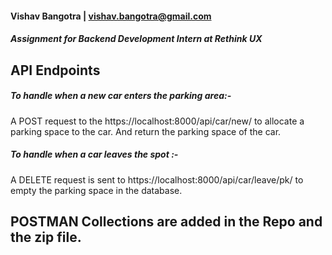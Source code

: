#### Vishav Bangotra | vishav.bangotra@gmail.com
##### Assignment for Backend Development Intern at Rethink UX

## API Endpoints
##### To handle when a new car enters the parking area:-
A POST request to the https://localhost:8000/api/car/new/ to allocate a parking space to the car. And return the parking space of the car.
##### To handle when a car leaves the spot :-
A DELETE request is sent to https://localhost:8000/api/car/leave/pk/ to empty the parking space in the database.


## POSTMAN Collections are added in the Repo and the zip file.

